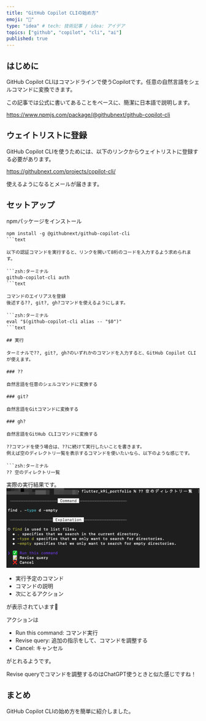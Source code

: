 ```yaml
---
title: "GitHub Copilot CLIの始め方"
emoji: "🐙"
type: "idea" # tech: 技術記事 / idea: アイデア
topics: ["github", "copilot", "cli", "ai"]
published: true
---
```

## はじめに

GitHub Copilot CLIはコマンドラインで使うCopilotです。任意の自然言語をシェルコマンドに変換できます。

この記事では公式に書いてあることをベースに、簡潔に日本語で説明します。

<https://www.npmjs.com/package/@githubnext/github-copilot-cli>

## ウェイトリストに登録

GitHub Copilot CLIを使うためには、以下のリンクからウェイトリストに登録する必要があります。

<https://githubnext.com/projects/copilot-cli/>

使えるようになるとメールが届きます。

## セットアップ

npmパッケージをインストール

```zsh:ターミナル
npm install -g @githubnext/github-copilot-cli
```text

以下の認証コマンドを実行すると、リンクを開いて8桁のコードを入力するよう求められます。

```zsh:ターミナル
github-copilot-cli auth
```text

コマンドのエイリアスを登録
後述する??, git?, gh?コマンドを使えるようにします。

```zsh:ターミナル
eval "$(github-copilot-cli alias -- "$0")"
```text

## 実行

ターミナルで??, git?, gh?のいずれかのコマンドを入力すると、GitHub Copilot CLIが使えます。

### ??

自然言語を任意のシェルコマンドに変換する

### git?

自然言語をGitコマンドに変換する

### gh?

自然言語をGitHub CLIコマンドに変換する

??コマンドを使う場合は、??に続けて実行したいことを書きます。
例えば空のディレクトリ一覧を表示するコマンドを使いたいなら、以下のような感じです。

```zsh:ターミナル
?? 空のディレクトリ一覧
```

実際の実行結果です。
![SCR-20230414-i77](/images/SCR-20230414-i77.png)

- 実行予定のコマンド
- コマンドの説明
- 次にとるアクション

が表示されています👀

アクションは

- Run this command: コマンド実行
- Revise query: 追加の指示をして、コマンドを調整する
- Cancel: キャンセル

がとれるようです。

Revise queryでコマンドを調整するのはChatGPT使うときと似た感じですね！

## まとめ

GitHub Copilot CLIの始め方を簡単に紹介しました。
